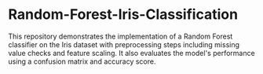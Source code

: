 # Random-Forest-Iris-Classification
This repository demonstrates the implementation of a Random Forest classifier on the Iris dataset with preprocessing steps including missing value checks and feature scaling. It also evaluates the model's performance using a confusion matrix and accuracy score.

